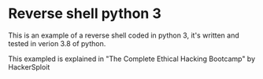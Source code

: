 # Reverse shell python 3

This is an example of a reverse shell coded in python 3, it's written and tested in verion 3.8 of python.

This exampled is explained in "The Complete Ethical Hacking Bootcamp" by HackerSploit
